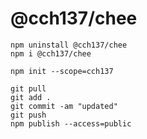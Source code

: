 # @cch137/chee

```
npm uninstall @cch137/chee
npm i @cch137/chee

```

```
npm init --scope=cch137

```

```
git pull
git add .
git commit -am "updated"
git push
npm publish --access=public

```